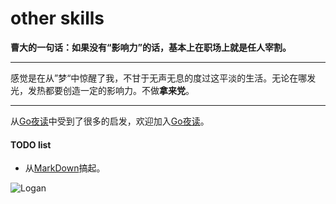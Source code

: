 # other skills
**曹大的一句话：如果没有“影响力”的话，基本上在职场上就是任人宰割。**
___
感觉是在从”梦“中惊醒了我，不甘于无声无息的度过这平淡的生活。无论在哪发光，发热都要创造一定的影响力。不做**拿来党**。
*****

从[Go夜读](https://reading.developerlearning.cn)中受到了很多的启发，欢迎加入[Go夜读](https://reading.developerlearning.cn)。


#### TODO list
 - 从[MarkDown]搞起。
 
![Logan][LoganAlias]


[MarkDown]: <https://www.markdownguide.org/getting-started/>
[LoganAlias]:<https://avatars3.githubusercontent.com/u/22904312?s=460&u=2c5bc3ad76b7797440e05d35e700e91b3dbcf46c&v=4>
